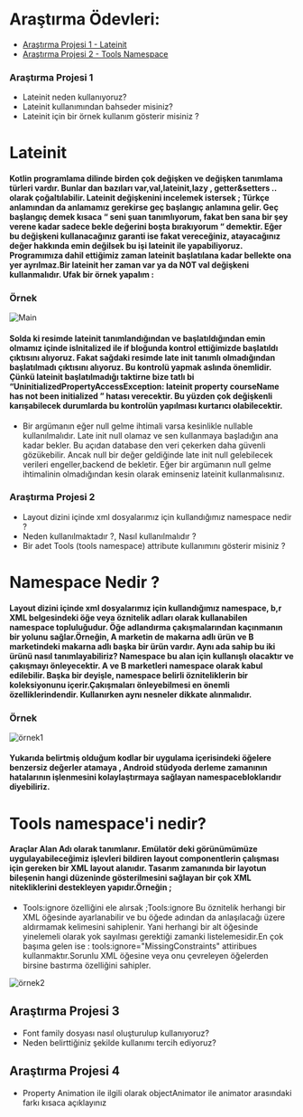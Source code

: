 # Araştırma Ödevleri:
- [Araştırma Projesi 1 - Lateinit](#1)
- [Araştırma Projesi 2 - Tools Namespace](#2)
### <a name="1"></a> Araştırma Projesi 1
- Lateinit neden kullanıyoruz?
- Lateinit kullanımından bahseder misiniz?
- Lateinit için bir örnek kullanım gösterir misiniz ?
# Lateinit
#### Kotlin programlama dilinde birden çok değişken ve değişken tanımlama türleri vardır. Bunlar dan bazıları var,val,lateinit,lazy , getter&setters .. olarak çoğaltılabilir. Lateinit değişkenini incelemek istersek ; Türkçe anlamından da anlamamız gerekirse geç başlangıç anlamına gelir. Geç başlangıç demek kısaca “ seni şuan tanımlıyorum, fakat ben sana bir şey verene kadar sadece bekle değerini boşta bırakıyorum “ demektir. Eğer bu değişkeni kullanacağınız garanti ise fakat vereceğiniz, atayacağınız değer hakkında emin değilsek bu işi lateinit ile yapabiliyoruz. Programımıza dahil ettiğimiz zaman lateinit başlatılana kadar bellekte ona yer ayrılmaz.Bir lateinit her zaman var ya da NOT val değişkeni kullanmalıdır. Ufak bir örnek yapalım :
### Örnek

![Main](https://user-images.githubusercontent.com/72807779/163562073-1ecfff76-780e-4f4e-b13a-b3ae576afcdc.png)

#### Solda ki resimde lateinit tanımlandığından ve başlatıldığından emin olmamız içinde isInitalized ile if bloğunda kontrol ettiğimizde başlatıldı çıktısını alıyoruz. Fakat sağdaki resimde late init tanımlı olmadığından başlatılmadı çıktısını alıyoruz. Bu kontrolü yapmak aslında önemlidir. Çünkü lateinit başlatılmadığı taktirne bize tatlı bi “UninitializedPropertyAccessException: lateinit property courseName has not been initialized ” hatası verecektir. Bu yüzden çok değişkenli karışabilecek durumlarda bu kontrolün yapılması kurtarıcı olabilecektir.
* Bir argümanın eğer null gelme ihtimali varsa kesinlikle nullable kullanılmalıdır. Late init null 
olamaz ve sen kullanmaya başladığın ana kadar bekler. Bu açıdan database den veri çekerken 
daha güvenli gözükebilir. Ancak null bir değer geldiğinde late init null gelebilecek verileri 
engeller,backend de bekletir. Eğer bir argümanın null gelme ihtimalinin olmadığından kesin 
olarak eminseniz lateinit kullanmalısınız.

### <a name="2"></a> Araştırma Projesi 2
- Layout dizini içinde xml dosyalarımız için kullandığımız namespace nedir ?
- Neden kullanılmaktadır ?, Nasıl kullanılmalıdır ?
- Bir adet Tools (tools namespace) attribute kullanımını gösterir misiniz ? 

#  Namespace Nedir ? 
#### Layout dizini içinde xml dosyalarımız için kullandığımız namespace, b,r XML belgesindeki öğe veya öznitelik adları olarak kullanabilen namespace topluluğudur. Öğe adlandırma çakışmalarından kaçınmanın bir yolunu sağlar.Örneğin, A marketin de makarna adlı ürün ve B marketindeki makarna adlı başka bir ürün vardır. Aynı ada sahip bu iki ürünü nasıl tanımlayabiliriz? Namespace bu alan için kullanışlı olacaktır ve çakışmayı önleyecektir. A ve B marketleri namespace olarak kabul edilebilir. Başka bir deyişle, namespace belirli özniteliklerin bir koleksiyonunu içerir.Çakışmaları önleyebilmesi en önemli özelliklerindendir. Kullanırken aynı nesneler dikkate alınmalıdır.
### Örnek
![örnek1](https://user-images.githubusercontent.com/72807779/163562432-6cd32530-4e4b-41fe-9b83-3dff2418ec88.png)

#### Yukarıda belirtmiş olduğum kodlar bir uygulama içerisindeki öğelere benzersiz değerler atamaya , Android stüdyoda derleme zamanının hatalarının işlenmesini kolaylaştırmaya sağlayan namespacebloklarıdır diyebiliriz. 
# Tools namespace'i nedir? 
#### Araçlar Alan Adı olarak tanımlanır. Emülatör deki görünümümüze uygulayabileceğimiz işlevleri bildiren layout componentlerin çalışması için gereken bir XML layout alanıdır. Tasarım zamanında bir layotun bileşenin hangi düzeninde gösterilmesini sağlayan bir çok XML nitekliklerini destekleyen yapıdır.Örneğin ; 
* Tools:ignore özelliğini ele alırsak ;Tools:ignore Bu öznitelik herhangi bir XML öğesinde ayarlanabilir ve bu öğede adından da anlaşılacağı üzere aldırmamak kelimesini sahiplenir. Yani herhangi bir alt öğesinde yinelemeli olarak yok sayılması gerektiği zamanki listelemesidir.En çok başıma gelen ise : tools:ignore="MissingConstraints" attiribues kullanmaktır.Sorunlu XML öğesine veya onu çevreleyen öğelerden birsine bastırma özelliğini sahipler.

![örnek2](https://user-images.githubusercontent.com/72807779/163562738-9d43cb3a-57fe-44ca-84dc-685188f21db4.png)

## <a name="3"></a> Araştırma Projesi 3

- Font family dosyası nasıl oluşturulup kullanıyoruz?
- Neden belirttiğiniz şekilde kullanımı tercih ediyoruz?

## <a name="4"></a> Araştırma Projesi 4

- Property Animation ile ilgili olarak objectAnimator ile animator arasındaki farkı kısaca açıklayınız
